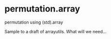 # permutation.array
permutation using (std).array

Sample to a draft of arrayutils. What will we need... 
